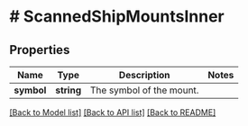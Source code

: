 # # ScannedShipMountsInner

## Properties

Name | Type | Description | Notes
------------ | ------------- | ------------- | -------------
**symbol** | **string** | The symbol of the mount. |

[[Back to Model list]](../../README.md#models) [[Back to API list]](../../README.md#endpoints) [[Back to README]](../../README.md)
